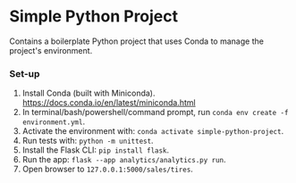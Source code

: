 # Simple Python Project

Contains a boilerplate Python project that uses Conda to manage the project's environment.

### Set-up

1. Install Conda (built with Miniconda). https://docs.conda.io/en/latest/miniconda.html
2. In terminal/bash/powershell/command prompt, run `conda env create -f environment.yml`.
3. Activate the environment with: `conda activate simple-python-project`.
4. Run tests with: `python -m unittest`.
5. Install the Flask CLI: `pip install flask`.
6. Run the app: `flask --app analytics/analytics.py run`.
7. Open browser to `127.0.0.1:5000/sales/tires`.
